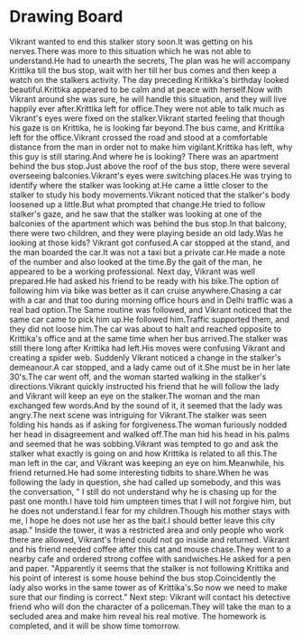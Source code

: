 # Drawing Board

Vikrant wanted to end this stalker story soon.It was getting on his nerves.There was more to this situation which he was not able to understand.He had to unearth the secrets, The plan was he will accompany Krittika till the bus stop, wait with her till her bus comes and then keep a watch on the stalkers activity.
The day preceding Kritikka's birthday looked beautiful.Krittika appeared to be calm and at peace with herself.Now with Vikrant around she was sure, he will handle this situation, and they will live happily ever after.Krittika left for office.They were not able to talk much as Vikrant's eyes were fixed on the stalker.Vikrant started feeling that though his gaze is on Krittika, he is looking far beyond.The bus came, and Krittika left for the office.Vikrant crossed the road and stood at a comfortable distance from the man in order not to make him vigilant.Krittika has left, why this guy is still staring.And where he is looking?
There was an apartment behind the bus stop.Just above the roof of the bus stop, there were several overseeing balconies.Vikrant's eyes were switching places.He was trying to identify where the stalker was looking at.He came a little closer to the stalker to study his body movements.Vikrant noticed that the stalker's body loosened up a little.But what prompted that change.He tried to follow stalker's gaze, and he saw that the stalker was looking at one of the balconies of the apartment which was behind the bus stop.In that balcony, there were two children, and they were playing beside an old lady.Was he looking at those kids? Vikrant got confused.A car stopped at the stand, and the man boarded the car.It was not a taxi but a private car.He made a note of the number and also looked at the time.By the gait of the man, he appeared to be a working professional.
Next day, Vikrant was well prepared.He had asked his friend to be ready with his bike.The option of following him via bike was better as it can cruise anywhere.Chasing a car with a car and that too during morning office hours and in Delhi traffic was a real bad option.The Same routine was followed, and Vikrant noticed that the same car came to pick him up.He followed him.Traffic supported them, and they did not loose him.The car was about to halt and reached opposite to Krittika's office and at the same time when her bus arrived.The stalker was still there long after Krittika had left.His moves were confusing Vikrant and creating a spider web.
Suddenly Vikrant noticed a change in the stalker's demeanour.A car stopped, and a lady came out of it.She must be in her late 30's.The car went off, and the woman started walking in the stalker's directions.Vikrant quickly instructed his friend that he will follow the lady and Vikrant will keep an eye on the stalker.The woman and the man exchanged few words.And by the sound of it, it seemed that the lady was angry.The next scene was intriguing for Vikrant.The stalker was seen folding his hands as if asking for forgiveness.The woman furiously nodded her head in disagreement and walked off.The man hid his head in his palms and seemed that he was sobbing.Vikrant was tempted to go and ask the stalker what exactly is going on and how Krittika is related to all this.The man left in the car, and Vikrant was keeping an eye on him.Meanwhile, his friend returned.He had some interesting tidbits to share.When he was following the lady in question, she had called up somebody, and this was the conversation,
" I still do not understand why he is chasing up for the past one month.I have told him umpteen times that I will not forgive him, but he does not understand.I fear for my children.Though his mother stays with me, I hope he does not use her as the bait.I should better leave this city asap."
Inside the tower, it was a restricted area and only people who work there are allowed, Vikrant's friend could not go inside and returned.
Vikrant and his friend needed coffee after this cat and mouse chase.They went to a nearby cafe and ordered strong coffee with sandwiches.He asked for a pen and paper.
"Apparently it seems that the stalker is not following Krittika and his point of interest is some house behind the bus stop.Coincidently the lady also works in the same tower as of Krittika's.So now we need to make sure that our finding is correct."
Next step: Vikrant will contact his detective friend who will don the character of a policeman.They will take the man to a secluded area and make him reveal his real motive.
The homework is completed, and it will be show time tomorrow.